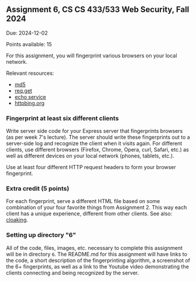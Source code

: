 ## Assignment 6, CS CS 433/533 Web Security, Fall 2024

Due: 2024-12-02

Points available: 15

For this assignment, you will fingerprint various browsers on your local network.  

Relevant resources:

* [md5](https://www.npmjs.com/package/md5)
* [req.get](http://expressjs.com/en/api.html#req.get)
* [echo service](http://scooterlabs.com/echo) 
* [httpbing.org](https://httpbin.org/headers)

### Fingerprint at least six different clients 

Write server side code for your Express server that fingerprints browsers (as per week 7's lecture).  The server should write these fingerprints out to a server-side log and recognize the client when it visits again.  For different clients, use different browsers (Firefox, Chrome, Opera, curl, Safari, etc.) as well as different devices on your local network (phones, tablets, etc.).  

Use at least four different HTTP request headers to form your browser fingerprint.


### Extra credit (5 points)

For each fingerprint, serve a different HTML file based on some combination of your four favorite things from Assignment 2.  This way each client has a unique experience, different from other clients.  See also: [cloaking](https://en.wikipedia.org/wiki/Cloaking).

### Setting up directory "6"

All of the code, files, images, etc. necessary to complete this assignment will be in directory ```6```.  The README.md for this assignment will have links to the code, a short description of the fingerprinting algorithm, a screenshot of the 6+ fingerprints, as well as a link to the Youtube video demonstrating the clients connecting and being recognized by the server.

